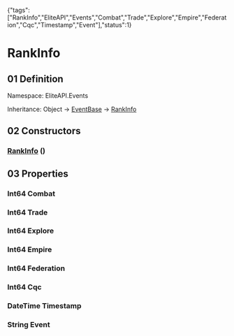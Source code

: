 {"tags":["RankInfo","EliteAPI","Events","Combat","Trade","Explore","Empire","Federation","Cqc","Timestamp","Event"],"status":1}

# RankInfo

## 01 Definition

Namespace: <span class='code'>EliteAPI.Events</span>

Inheritance: <span class='code'>Object</span> → <span class='code'>[EventBase](../../EliteAPI/Events/EventBase.html)</span> → <span class='code'>[RankInfo](../../EliteAPI/Events/RankInfo.html)</span>

## 02 Constructors

### <span class='code'>[RankInfo](../../EliteAPI/Events/RankInfo.html)</span> ()

## 03 Properties

### <span class='code'>Int64</span> Combat

### <span class='code'>Int64</span> Trade

### <span class='code'>Int64</span> Explore

### <span class='code'>Int64</span> Empire

### <span class='code'>Int64</span> Federation

### <span class='code'>Int64</span> Cqc

### <span class='code'>DateTime</span> Timestamp

### <span class='code'>String</span> Event

